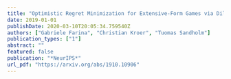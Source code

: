 ```yaml
---
title: "Optimistic Regret Minimization for Extensive-Form Games via Dilated Distance-Generating Functions"
date: 2019-01-01
publishDate: 2020-03-10T20:05:34.759540Z
authors: ["Gabriele Farina", "Christian Kroer", "Tuomas Sandholm"]
publication_types: ["1"]
abstract: ""
featured: false
publication: "*NeurIPS*"
url_pdf: "https://arxiv.org/abs/1910.10906"
---
```


